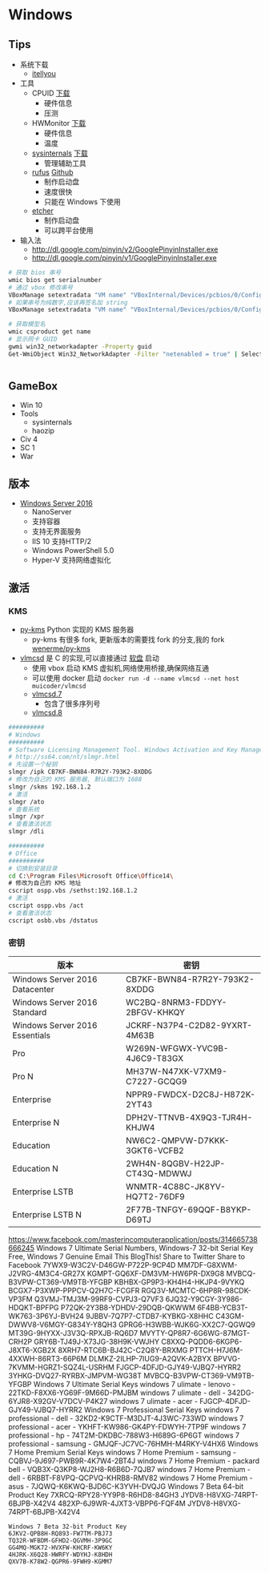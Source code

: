 # Windows

## Tips

* 系统下载
  * [itellyou](http://msdn.itellyou.cn/)
* 工具
  * CPUID [下载](http://www.cpuid.com/softwares/cpu-z.html)
    * 硬件信息
    * 压测
  * HWMonitor [下载](http://www.cpuid.com/softwares/hwmonitor.html)
    * 硬件信息
    * 温度
  * [sysinternals](https://technet.microsoft.com/en-us/sysinternals/bb545021.aspx) [下载](https://technet.microsoft.com/en-us/sysinternals/bb842062)
    * 管理辅助工具
  * [rufus](https://rufus.akeo.ie/) [Github](https://github.com/pbatard/rufus)
    * 制作启动盘
    * 速度很快
    * 只能在 Windows 下使用
  * [etcher](https://etcher.io/)
    * 制作启动盘
    * 可以跨平台使用
* 输入法
  * http://dl.google.com/pinyin/v2/GooglePinyinInstaller.exe
  * http://dl.google.com/pinyin/v1/GooglePinyinInstaller.exe

```bash
# 获取 bios 串号
wmic bios get serialnumber
# 通过 vbox 修改串号
VBoxManage setextradata "VM name" "VBoxInternal/Devices/pcbios/0/Config/DmiSystemSerial" "System Serial"
# 如果串号为纯数字,应该再签名加 string
VBoxManage setextradata "VM name" "VBoxInternal/Devices/pcbios/0/Config/DmiSystemSerial" "string:1234"

# 获取模型名
wmic csproduct get name
# 显示网卡 GUID
gwmi win32_networkadapter -Property guid
Get-WmiObject Win32_NetworkAdapter -Filter "netenabled = true" | Select Guid



```

## GameBox
* Win 10
* Tools
  * sysinternals
  * haozip
* Civ 4
* SC 1
* War


## 版本

* [Windows Server 2016](https://en.wikipedia.org/wiki/Windows_Server_2016)
  * NanoServer
  * 支持容器
  * 支持无界面服务
  * IIS 10 支持HTTP/2
  * Windows PowerShell 5.0
  * Hyper-V 支持网络虚拟化

## 激活

### KMS

* [py-kms](https://github.com/myanaloglife/py-kms) Python 实现的 KMS 服务器
  * py-kms 有很多 fork, 更新版本的需要找 fork 的分支,我的 fork [wenerme/py-kms](https://github.com/wenerme/py-kms)
* [vlmcsd](https://github.com/Wind4/vlmcsd) 是 C 的实现,可以直接通过 [软盘](https://github.com/Wind4/vlmcsd/tree/master/floppy) 启动
  * 使用 vbox 启动 KMS 虚拟机,网络使用桥接,确保网络互通
  * 可以使用 docker 启动 `docker run -d --name vlmcsd --net host muicoder/vlmcsd`
  * [vlmcsd.7](https://rawgit.com/Wind4/vlmcsd/master/man/vlmcsd.7.html)
    * 包含了很多序列号
  * [vlmcsd.8](https://rawgit.com/Wind4/vlmcsd/master/man/vlmcsd.8.html)


```bash
##########
# Windows
##########
# Software Licensing Management Tool. Windows Activation and Key Management Service (KMS)
# http://ss64.com/nt/slmgr.html
# 先设置一个秘钥
slmgr /ipk CB7KF-BWN84-R7R2Y-793K2-8XDDG
# 修改为自己的 KMS 服务器, 默认端口为 1688
slmgr /skms 192.168.1.2
# 激活
slmgr /ato
# 查看系统
slmgr /xpr
# 查看激活状态
slmgr /dli

##########
# Office
##########
# 切换到安装目录
cd C:\Program Files\Microsoft Office\Office14\
# 修改为自己的 KMS 地址
cscript ospp.vbs /sethst:192.168.1.2
# 激活
cscript ospp.vbs /act
# 查看激活状态
cscript osbb.vbs /dstatus
```

### 密钥

版本 | 密钥
----|----
Windows Server 2016 Datacenter  | CB7KF-BWN84-R7R2Y-793K2-8XDDG
Windows Server 2016 Standard    | WC2BQ-8NRM3-FDDYY-2BFGV-KHKQY
Windows Server 2016 Essentials  | JCKRF-N37P4-C2D82-9YXRT-4M63B
Pro                             | W269N-WFGWX-YVC9B-4J6C9-T83GX
Pro N                           | MH37W-N47XK-V7XM9-C7227-GCQG9
Enterprise                      | NPPR9-FWDCX-D2C8J-H872K-2YT43
Enterprise N                    | DPH2V-TTNVB-4X9Q3-TJR4H-KHJW4
Education                       | NW6C2-QMPVW-D7KKK-3GKT6-VCFB2
Education N                     | 2WH4N-8QGBV-H22JP-CT43Q-MDWWJ
Enterprise LSTB                 | WNMTR-4C88C-JK8YV-HQ7T2-76DF9
Enterprise LSTB N               | 2F77B-TNFGY-69QQF-B8YKP-D69TJ






https://www.facebook.com/masterincomputerapplication/posts/314665738666245
Windows 7 Ultimate Serial Numbers, Windows-7 32-bit Serial Key Free, Windows 7 Genuine
Email This
BlogThis!
Share to Twitter
Share to Facebook
7YWX9-W3C2V-D46GW-P722P-9CP4D
MM7DF-G8XWM-J2VRG-4M3C4-GR27X
KGMPT-GQ6XF-DM3VM-HW6PR-DX9G8
MVBCQ-B3VPW-CT369-VM9TB-YFGBP
KBHBX-GP9P3-KH4H4-HKJP4-9VYKQ
BCGX7-P3XWP-PPPCV-Q2H7C-FCGFR
RGQ3V-MCMTC-6HP8R-98CDK-VP3FM
Q3VMJ-TMJ3M-99RF9-CVPJ3-Q7VF3
6JQ32-Y9CGY-3Y986-HDQKT-BPFPG
P72QK-2Y3B8-YDHDV-29DQB-QKWWM
6F4BB-YCB3T-WK763-3P6YJ-BVH24
9JBBV-7Q7P7-CTDB7-KYBKG-X8HHC
C43GM-DWWV8-V6MGY-G834Y-Y8QH3
GPRG6-H3WBB-WJK6G-XX2C7-QGWQ9
MT39G-9HYXX-J3V3Q-RPXJB-RQ6D7
MVYTY-QP8R7-6G6WG-87MGT-CRH2P
GRY6B-TJ49J-X73JG-38H9K-VWJHY
C8XXQ-PQDD6-6KGP6-J8XT6-XGB2X
8XRH7-RTC6B-BJ42C-C2Q8Y-BRXMG
PTTCH-H7J6M-4XXWH-86RT3-66P6M
DLMKZ-2ILHP-7IUG9-A2QVK-A2BYX
BPVVG-7KVMM-HGRZ1-SQZ4L-USRHM
FJGCP-4DFJD-GJY49-VJBQ7-HYRR2
3YHKG-DVQ27-RYRBX-JMPVM-WG38T
MVBCQ-B3VPW-CT369-VM9TB-YFGBP
Windows 7 Ultimate Serial Keys
windows 7 ulimate - lenovo - 22TKD-F8XX6-YG69F-9M66D-PMJBM
windows 7 ulimate - dell - 342DG-6YJR8-X92GV-V7DCV-P4K27
windows 7 ulimate - acer - FJGCP-4DFJD-GJY49-VJBQ7-HYRR2
Windows 7 Professional Serial Keys
windows 7 professional - dell - 32KD2-K9CTF-M3DJT-4J3WC-733WD
windows 7 professional - acer - YKHFT-KW986-GK4PY-FDWYH-7TP9F
windows 7 professional - hp - 74T2M-DKDBC-788W3-H689G-6P6GT
windows 7 professional - samsung - GMJQF-JC7VC-76HMH-M4RKY-V4HX6
Windows 7 Home Premium Serial Keys
windows 7 Home Premium - samsung - CQBVJ-9J697-PWB9R-4K7W4-2BT4J
windows 7 Home Premium - packard bell - VQB3X-Q3KP8-WJ2H8-R6B6D-7QJB7
windows 7 Home Premium - dell - 6RBBT-F8VPQ-QCPVQ-KHRB8-RMV82
windows 7 Home Premium - asus - 7JQWQ-K6KWQ-BJD6C-K3YVH-DVQJG
Windows 7 Beta 64-bit Product Key
7XRCQ-RPY28-YY9P8-R6HD8-84GH3
JYDV8-H8VXG-74RPT-6BJPB-X42V4
482XP-6J9WR-4JXT3-VBPP6-FQF4M
JYDV8-H8VXG-74RPT-6BJPB-X42V4
~~~~~~~~~~~~~~~~~~~~~~~~~~
Windows 7 Beta 32-bit Product Key
6JKV2-QPB8H-RQ893-FW7TM-PBJ73
TQ32R-WFBDM-GFHD2-QGVMH-3P9GC
GG4MQ-MGK72-HVXFW-KHCRF-KW6KY
4HJRK-X6Q28-HWRFY-WDYHJ-K8HDH
QXV7B-K78W2-QGPR6-9FWH9-KGMM7
